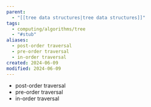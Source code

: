 ```yaml
---
parent:
  - "[[tree data structures|tree data structures]]"
tags:
  - computing/algorithms/tree
  - "#stub"
aliases:
  - post-order traversal
  - pre-order traversal
  - in-order traversal
created: 2024-06-09
modified: 2024-06-09
---
```

- post-order traversal
- pre-order traversal
- in-order traversal